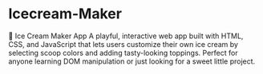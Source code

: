 # Icecream-Maker
🍦 Ice Cream Maker App A playful, interactive web app built with HTML, CSS, and JavaScript that lets users customize their own ice cream by selecting scoop colors and adding tasty-looking toppings. Perfect for anyone learning DOM manipulation or just looking for a sweet little project.
